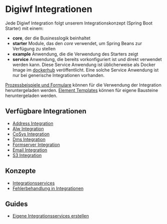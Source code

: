 # Digiwf Integrationen

Jede Digiwf Integration folgt unserem Integrationskonzept (Spring Boot Starter) mit einem:

- **core**, der die Businesslogik beinhaltet
- **starter** Module, das den *core* verwendet, um Spring Beans zur Verfügung zu stellen
- **example** Anwendung, die die Verwendung des Starters zeigt
- **service** Anwendung, die bereits vorkonfiguriert ist und direkt verwendet werden kann. Diese Service Anwendung ist üblicherweise als Docker Image im  [dockerhub](https://hub.docker.com/u/itatm) veröffentlicht. Eine solche Service Anwendung ist nur bei generische Integrationen vorhanden.

[Prozessbeispiele und Formulare](/modeling/templates/examples) können für die Verwendung der Integration heruntergeladen werden.
[Element Templates](/modeling/templates/element-templates) können für eigene Bausteine heruntergeladen werden.

## Verfügbare Integrationen

- [Address Integration](digiwf-address-integration.md)
- [Alw Integration](digiwf-alw-integration.md)
- [CoSys Integration](digiwf-cosys-integration.md)
- [Dms Integration](digiwf-dms-integration.md)
- [Formserver Integration](digiwf-formserver-integration.md)
- [Email Integration](digiwf-mail-integration.md)
- [S3 Integration](digiwf-s3-integration.md)

## Konzepte

- [Integrationsservices](concept/integration-service.md)
- [Fehlerbehandlung in Integrationen](concept/error-handling.md)

## Guides

- [Eigene Integrationsservices erstellen](guides/custom-integration-service.md)
